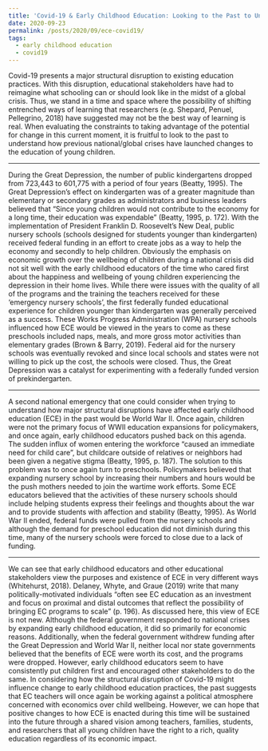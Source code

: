 ```yaml
---
title: 'Covid-19 & Early Childhood Education: Looking to the Past to Understand the Present'
date: 2020-09-23
permalink: /posts/2020/09/ece-covid19/
tags:
  - early childhood education
  - covid19
---
```


Covid-19 presents a major structural disruption to existing education practices. With this disruption, educational stakeholders have had to reimagine what schooling can or should look like in the midst of a global crisis. Thus, we stand in a time and space where the possibility of shifting entrenched ways of learning that researchers (e.g. Shepard, Penuel, Pellegrino, 2018) have suggested may not be the best way of learning is real. When evaluating the constraints to taking advantage of the potential for change in this current moment, it is fruitful to look to the past to understand how previous national/global crises have launched changes to the education of young children.

------

During the Great Depression, the number of public kindergartens dropped from 723,443 to 601,775 with a period of four years (Beatty, 1995). The Great Depression’s effect on kindergarten was of a greater magnitude than elementary or secondary grades as administrators and business leaders believed that “Since young children would not contribute to the economy for a long time, their education was expendable” (Beatty, 1995, p. 172). With the implementation of President Franklin D. Roosevelt’s New Deal, public nursery schools (schools designed for students younger than kindergarten) received federal funding in an effort to create jobs as a way to help the economy and secondly to help children. Obviously the emphasis on economic growth over the wellbeing of children during a national crisis did not sit well with the early childhood educators of the time who cared first about the happiness and wellbeing of young children experiencing the depression in their home lives. While there were issues with the quality of all of the programs and the training the teachers received for these ‘emergency nursery schools’, the first federally funded educational experience for children younger than kindergarten was generally perceived as a success. These Works Progress Administration (WPA) nursery schools influenced how ECE would be viewed in the years to come as these preschools included naps, meals, and more gross motor activities than elementary grades (Brown & Barry, 2019). Federal aid for the nursery schools was eventually revoked and since local schools and states were not willing to pick up the cost, the schools were closed. Thus, the Great Depression was a catalyst for experimenting with a federally funded version of prekindergarten.

------

A second national emergency that one could consider when trying to understand how major structural disruptions have affected early childhood education (ECE) in the past would be World War II. Once again, children were not the primary focus of WWII education expansions for policymakers, and once again, early childhood educators pushed back on this agenda. The sudden influx of women entering the workforce “caused an immediate need for child care”, but childcare outside of relatives or neighbors had been given a negative stigma (Beatty, 1995, p. 187). The solution to this problem was to once again turn to preschools. Policymakers believed that expanding nursery school by increasing their numbers and hours would be the push mothers needed to join the wartime work efforts. Some ECE educators believed that the activities of these nursery schools should include helping students express their feelings and thoughts about the war and to provide students with affection and stability (Beatty, 1995). As World War II ended, federal funds were pulled from the nursery schools and although the demand for preschool education did not diminish during this time, many of the nursery schools were forced to close due to a lack of funding.

------

We can see that early childhood educators and other educational stakeholders view the purposes and existence of ECE in very different ways (Whitehurst, 2018). Delaney, Whyte, and Graue (2019) write that many politically-motivated individuals “often see EC education as an investment and focus on proximal and distal outcomes that reflect the possibility of bringing EC programs to scale” (p. 196). As discussed here, this view of ECE is not new. Although the federal government responded to national crises by expanding early childhood education, it did so primarily for economic reasons. Additionally, when the federal government withdrew funding after the Great Depression and World War II, neither local nor state governments believed that the benefits of ECE were worth its cost, and the programs were dropped. However, early childhood educators seem to have consistently put children first and encouraged other stakeholders to do the same. In considering how the structural disruption of Covid-19 might influence change to early childhood education practices, the past suggests that EC teachers will once again be working against a political atmosphere concerned with economics over child wellbeing. However, we can hope that positive changes to how ECE is enacted during this time will be sustained into the future through a shared vision among teachers, families, students, and researchers that all young children have the right to a rich, quality education regardless of its economic impact.
